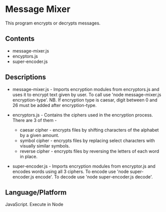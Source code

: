 # Message Mixer

This program encrypts or decrypts messages.

## Contents

* message-mixer.js
* encyptors.js
* super-encoder.js

## Descriptions

* message-mixer.js - Imports encryption modules from encryptors.js and uses it to encrypt text given by user. To call use 'node message-mixer.js encryption-type'. NB. If encryption type is caesar, digit between 0 and 26 must be added after encryption-type.

* encryptors.js - Contains the ciphers used in the encryption process. There are 3 of them - 
  * caesar cipher - encrypts files by shifting characters of the alphabet by a given amount.
  * symbol cipher - encrypts files by replacing select characters with visually similar symbols.
  * reverse cipher - encrypts files by reversing the letters of each word in place.
  
* super-encoder.js - Imports encryption modules from encryptor.js and encodes words using all 3 ciphers. To encode use 'node super-encoder.js encode'. To decode use 'node super-encoder.js decode'.

## Language/Platform

JavaScript. Execute in Node

